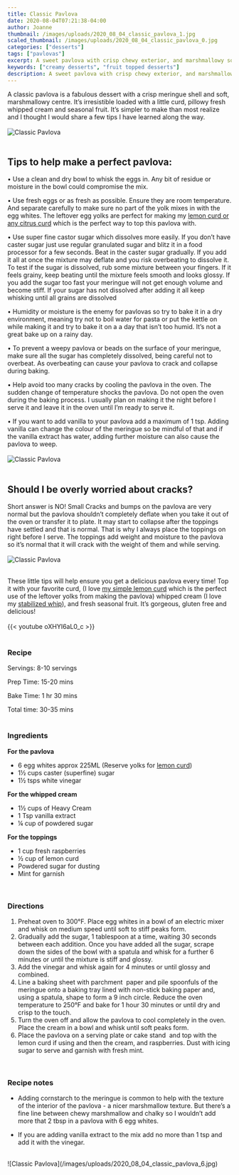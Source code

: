 ```yaml
---
title: Classic Pavlova
date: 2020-08-04T07:21:38-04:00
author: Joanne
thumbnail: /images/uploads/2020_08_04_classic_pavlova_1.jpg
scaled_thumbnail: /images/uploads/2020_08_04_classic_pavlova_0.jpg
categories: ["desserts"]
tags: ["pavlovas"]
excerpt: A sweet pavlova with crisp chewy exterior, and marshmallowy soft and creamy center
keywords: ["creamy desserts", "fruit topped desserts"]
description: A sweet pavlova with crisp chewy exterior, and marshmallowy soft and creamy center
---
```


A classic pavlova is a fabulous dessert with a crisp meringue shell and soft, marshmallowy centre. It’s irresistible loaded with a little curd, pillowy fresh whipped cream and seasonal fruit. It’s simpler to make than most realize and I thought I would share a few tips I have learned along the way.  
</br>
</br>
![Classic Pavlova](/images/uploads/2020_08_04_classic_pavlova_2.jpg)
</br>
</br>

## Tips to help make a perfect pavlova:
• Use a clean and dry bowl to whisk the eggs in. Any bit of residue or moisture in the bowl could compromise the mix. 

• Use fresh eggs or as fresh as possible. Ensure they are room temperature. And separate carefully to make sure no part of the yolk mixes in with the egg whites. The leftover egg yolks are perfect for making my [lemon curd or any citrus curd](https://www.oliveandmango.com/how-to-make-a-simple-no-fail-citrus-curd/) which is the perfect way to top this pavlova with.  

• Use super fine castor sugar which dissolves more easily. If you don’t have caster sugar just use regular granulated sugar and blitz it in a food processor for a few seconds. Beat in the caster sugar gradually. If you add it all at once the mixture may deflate and you risk overbeating to dissolve it. To test if the sugar is dissolved, rub some mixture between your fingers. If it feels grainy, keep beating until the mixture feels smooth and looks glossy. If you add the sugar too fast your meringue will not get enough volume and become stiff. If your sugar has not dissolved after adding it all keep whisking until all grains are dissolved

• Humidity or moisture is the enemy for pavlovas so try to bake it in a dry environment, meaning try not to boil water for pasta or put the kettle on while making it and try to bake it on a a day that isn’t too humid. It’s not a great bake up on a rainy day. 

• To prevent a weepy pavlova or beads on the surface of your meringue, make sure all the sugar has completely dissolved, being careful not to overbeat. As overbeating can cause your pavlova to crack and collapse during baking. 

• Help avoid too many cracks by cooling the pavlova in the oven. The sudden change of temperature shocks the pavlova. Do not open the oven during the baking process.
I usually plan on making it the night before I serve it and leave it in the oven until I’m ready to serve it. 

• If you want to add vanilla to your pavlova add a maximum of 1 tsp. Adding vanilla can change the colour of the meringue so be mindful of that and if the vanilla extract has water, adding further moisture can also cause the pavlova to weep.
</br>
</br>
![Classic Pavlova](/images/uploads/2020_08_04_classic_pavlova_4.jpg)
</br>
</br>

## Should I be overly worried about cracks? 
Short answer is NO! Small Cracks and bumps on the pavlova are very normal but the pavlova shouldn’t completely deflate when you take it out of the oven or transfer it to plate. It may start to collapse after the toppings have settled and that is normal. That is why I always place the toppings on right before I serve. The toppings add weight and moisture to the pavlova so it’s normal that it will crack with the weight of them and while serving. 
</br>
</br>
![Classic Pavlova](/images/uploads/2020_08_04_classic_pavlova_5.jpg)
</br>
</br>

These little tips will help ensure you get a delicious pavlova every time! Top it with your favorite curd, (I love [my simple lemon curd](https://www.oliveandmango.com/how-to-make-a-simple-no-fail-citrus-curd/) which is the perfect use of the leftover yolks from making the pavlova) whipped cream (I love my [stabilized whip](https://www.oliveandmango.com/stabilized-whipped-cream/)), and fresh seasonal fruit. It’s gorgeous, gluten free and delicious!
</br>
</br>
{{< youtube oXHYI6aL0_c >}}
</br>
</br>

### Recipe

Servings: <span itemprop="recipeYield">8-10 servings

Prep Time: <meta itemprop="prepTime" content="PT20M">15-20 mins  

Bake Time: <meta itemprop="cookTime" content="PT90M">1 hr 30 mins

Total time: 30-35 mins
</br>
</br>

### Ingredients 
__For the pavlova__

* <span itemprop="recipeIngredient">6 egg whites approx 225ML (Reserve yolks for [lemon curd](https://www.oliveandmango.com/how-to-make-a-simple-no-fail-citrus-curd/))</span>
* <span itemprop="recipeIngredient">1½ cups caster (superfine) sugar</span>
* <span itemprop="recipeIngredient">1½ tsps white vinegar </span>

__For the whipped cream__

* <span itemprop="recipeIngredient">1½ cups of Heavy Cream</span>
* <span itemprop="recipeIngredient">1 Tsp vanilla extract </span>
* <span itemprop="recipeIngredient">&frac14; cup of powdered sugar </span>

__For the toppings__

* <span itemprop="recipeIngredient">1 cup fresh raspberries  </span>
* <span itemprop="recipeIngredient">½ cup of lemon curd </span>
* <span itemprop="recipeIngredient">Powdered sugar for dusting </span>
* <span itemprop="recipeIngredient">Mint for garnish </span>
</br>

### Directions

1. Preheat oven to 300°F. Place egg whites in a bowl of an electric mixer and whisk on medium speed until soft to stiff peaks form. 
2. Gradually add the sugar, 1 tablespoon at a time, waiting 30 seconds between each addition. Once you have added all the sugar, scrape down the sides of the bowl with a spatula and whisk for a further 6 minutes or until the mixture is stiff and glossy. 
3. Add the vinegar and whisk again for 4 minutes or until glossy and combined. 
4. Line a baking sheet with parchment  paper and pile spoonfuls of the meringue onto a baking tray lined with non-stick baking paper and, using a spatula, shape to form a 9 inch circle. Reduce the oven temperature to 250°F and bake for 1 hour 30 minutes or until dry and crisp to the touch. 
5. Turn the oven off and allow the pavlova to cool completely in the oven. Place the cream in a bowl and whisk until soft peaks form. 
6. Place the pavlova on a serving plate or cake stand  and top with the lemon curd if using and then the cream, and raspberries. Dust with icing sugar to serve and garnish with fresh mint. 
</br>

### Recipe notes

* Adding cornstarch to the meringue is common to help with the texture of the interior of the pavlova - a nicer marshmallow texture. But there’s a fine line between chewy marshmallow and chalky so I wouldn’t add more that 2 tbsp in a pavlova with 6 egg whites.  

* If you are adding vanilla extract to the mix add no more than 1 tsp and add it with the vinegar.

</br>
![Classic Pavlova](/images/uploads/2020_08_04_classic_pavlova_6.jpg)